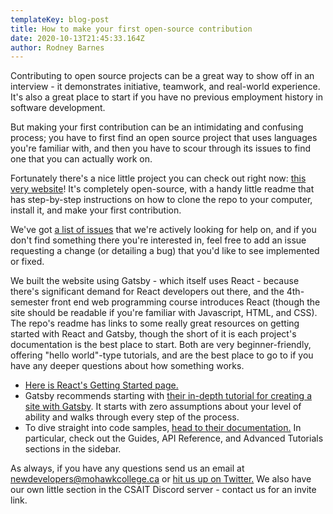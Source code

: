 ```yaml
---
templateKey: blog-post
title: How to make your first open-source contribution
date: 2020-10-13T21:45:33.164Z
author: Rodney Barnes
---
```

Contributing to open source projects can be a great way to show off in an interview - it demonstrates initiative, teamwork, and real-world experience. It's also a great place to start if you have no previous employment history in software development.

But making your first contribution can be an intimidating and confusing process; you have to first find an open source project that uses languages you're familiar with, and then you have to scour through its issues to find one that you can actually work on.

Fortunately there's a nice little project you can check out right now: [this very website](https://github.com/the-new-developers/tnd-website)! It's completely open-source, with a handy little readme that has step-by-step instructions on how to clone the repo to your computer, install it, and make your first contribution.

We've got [a list of issues](https://github.com/the-new-developers/tnd-website/issues) that we're actively looking for help on, and if you don't find something there you're interested in, feel free to add an issue requesting a change (or detailing a bug) that you'd like to see implemented or fixed.

We built the website using Gatsby - which itself uses React - because there's significant demand for React developers out there, and the 4th-semester front end web programming course introduces React (though the site should be readable if you're familiar with Javascript, HTML, and CSS). The repo's readme has links to some really great resources on getting started with React and Gatsby, though the short of it is each project's documentation is the best place to start. Both are very beginner-friendly, offering "hello world"-type tutorials, and are the best place to go to if you have any deeper questions about how something works.

* [Here is React's Getting Started page.](https://reactjs.org/docs/getting-started.html)
* Gatsby recommends starting with [their in-depth tutorial for creating a site with Gatsby](https://www.gatsbyjs.com/tutorial/). It starts with zero assumptions about your level of ability and walks through every step of the process.
* To dive straight into code samples, [head to their documentation.](https://www.gatsbyjs.com/docs/) In particular, check out the Guides, API Reference, and Advanced Tutorials sections in the sidebar.

As always, if you have any questions send us an email at newdevelopers@mohawkcollege.ca or [hit us up on Twitter.](https://twitter.com/tndmohawk) We also have our own little section in the CSAIT Discord server - contact us for an invite link.
